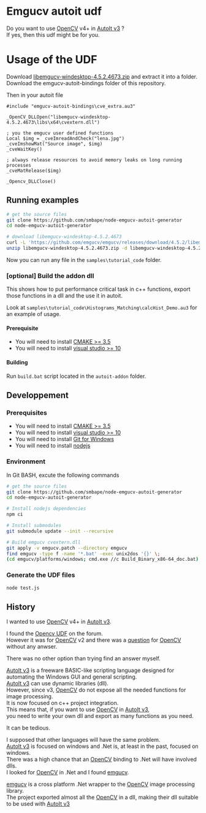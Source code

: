 # Emgucv autoit udf

Do you want to use [OpenCV](https://opencv.org/) v4+ in [AutoIt v3](https://www.autoitscript.com/) ?  
If yes, then this udf might be for you.

# Usage of the UDF

Download [libemgucv-windesktop-4.5.2.4673.zip](https://github.com/emgucv/emgucv/releases/download/4.5.2/libemgucv-windesktop-4.5.2.4673.zip) and extract it into a folder.
Download the emgucv-autoit-bindings folder of this repository.

Then in your autoit file

```autoit
#include "emgucv-autoit-bindings\cve_extra.au3"

_OpenCV_DLLOpen("libemgucv-windesktop-4.5.2.4673\libs\x64\cvextern.dll")

; you the emgucv user defined functions
Local $img = _cveImreadAndCheck("lena.jpg")
_cveImshowMat("Source image", $img)
_cveWaitKey()

; always release resources to avoid memory leaks on long running processes
_cveMatRelease($img)

_Opencv_DLLClose()

```

## Running examples

```sh
# get the source files
git clone https://github.com/smbape/node-emgucv-autoit-generator
cd node-emgucv-autoit-generator

# download libemgucv-windesktop-4.5.2.4673 
curl -L 'https://github.com/emgucv/emgucv/releases/download/4.5.2/libemgucv-windesktop-4.5.2.4673.zip' -o libemgucv-windesktop-4.5.2.4673.zip
unzip libemgucv-windesktop-4.5.2.4673.zip -d libemgucv-windesktop-4.5.2.4673

```

Now you can run any file in the `samples\tutorial_code` folder.

### \[optional\] Build the addon dll

This shows how to put performance critical task in c++ functions, export those functions in a dll and the use it in autoit.

Look at `samples\tutorial_code\Histograms_Matching\calcHist_Demo.au3` for an example of usage.

#### Prerequisite

  - You will need to install [CMAKE >= 3.5](https://cmake.org/download/)
  - You will need to install [visual studio >= 10](https://visualstudio.microsoft.com/vs/community/)

#### Building

Run `build.bat` script located in the `autoit-addon` folder. 

## Developpement

### Prerequisites

  - You will need to install [CMAKE >= 3.5](https://cmake.org/download/)
  - You will need to install [visual studio >= 10](https://visualstudio.microsoft.com/vs/community/)
  - You will need to install [Git for Windows](https://gitforwindows.org/)
  - You will need to install [nodejs](https://nodejs.org/en/download/)

### Environment

In Git BASH, excute the following commands

```sh
# get the source files
git clone https://github.com/smbape/node-emgucv-autoit-generator
cd node-emgucv-autoit-generator

# Install nodejs dependencies
npm ci

# Install submodules
git submodule update --init --recursive

# Build emgucv cvextern.dll
git apply -v emgucv.patch --directory emgucv
find emgucv -type f -name '*.bat' -exec unix2dos '{}' \;
(cd emgucv/platforms/windows; cmd.exe //c Build_Binary_x86-64_doc.bat)
```

### Generate the UDF files

```sh
node test.js
```

## History

I wanted to use [OpenCV](https://opencv.org/) v4+ in [AutoIt v3](https://www.autoitscript.com/).

I found the [Opencv UDF](https://www.autoitscript.com/forum/topic/160732-opencv-udf/) on the forum.  
However it was for [OpenCV](https://opencv.org/) v2 and there was a [question](https://www.autoitscript.com/forum/topic/160732-opencv-udf/?do=findComment&comment=1441185) for [OpenCV](https://opencv.org/) without any anwser.

There was no other option than trying find an answer myself.

[AutoIt v3](https://www.autoitscript.com/) is a freeware BASIC-like scripting language designed for automating the Windows GUI and general scripting.  
[AutoIt v3](https://www.autoitscript.com/) can use dynamic libraries (dll).  
However, since v3, [OpenCV](https://opencv.org/) do not expose all the needed functions for image processing.  
It is now focused on c++ project integration.  
This means that, if you want to use [OpenCV](https://opencv.org/) in [AutoIt v3](https://www.autoitscript.com/),   
you need to write your own dll and export as many functions as you need.

It can be tedious.

I supposed that other languages will have the same problem.  
[AutoIt v3](https://www.autoitscript.com/) is focused on windows and .Net is, at least in the past, focused on windows.  
There was a high chance that an [OpenCV](https://opencv.org/) binding to .Net will have involved dlls.  
I looked for [OpenCV](https://opencv.org/) in .Net and I found [emgucv](https://github.com/emgucv/emgucv).

[emgucv](https://github.com/emgucv/emgucv) is a cross platform .Net wrapper to the [OpenCV](https://opencv.org/) image processing library.  
The project exported almost all the [OpenCV](https://opencv.org/) in a dll, making their dll suitable to be used with [AutoIt v3](https://www.autoitscript.com/)

